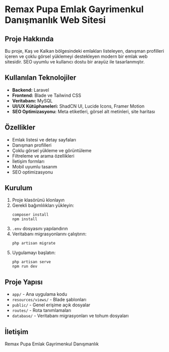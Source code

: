 # Remax Pupa Emlak Gayrimenkul Danışmanlık Web Sitesi

## Proje Hakkında
Bu proje, Kaş ve Kalkan bölgesindeki emlakları listeleyen, danışman profilleri içeren ve çoklu görsel yüklemeyi destekleyen modern bir emlak web sitesidir. SEO uyumlu ve kullanıcı dostu bir arayüz ile tasarlanmıştır.

## Kullanılan Teknolojiler
- **Backend:** Laravel
- **Frontend:** Blade ve Tailwind CSS
- **Veritabanı:** MySQL
- **UI/UX Kütüphaneleri:** ShadCN UI, Lucide Icons, Framer Motion
- **SEO Optimizasyonu:** Meta etiketleri, görsel alt metinleri, site haritası

## Özellikler
- Emlak listesi ve detay sayfaları
- Danışman profilleri
- Çoklu görsel yükleme ve görüntüleme
- Filtreleme ve arama özellikleri
- İletişim formları
- Mobil uyumlu tasarım
- SEO optimizasyonu

## Kurulum
1. Proje klasörünü klonlayın
2. Gerekli bağımlılıkları yükleyin:
   ```
   composer install
   npm install
   ```
3. `.env` dosyasını yapılandırın
4. Veritabanı migrasyonlarını çalıştırın:
   ```
   php artisan migrate
   ```
5. Uygulamayı başlatın:
   ```
   php artisan serve
   npm run dev
   ```

## Proje Yapısı
- `app/` - Ana uygulama kodu
- `resources/views/` - Blade şablonları
- `public/` - Genel erişime açık dosyalar
- `routes/` - Rota tanımlamaları
- `database/` - Veritabanı migrasyonları ve tohum dosyaları

## İletişim
Remax Pupa Emlak Gayrimenkul Danışmanlık
